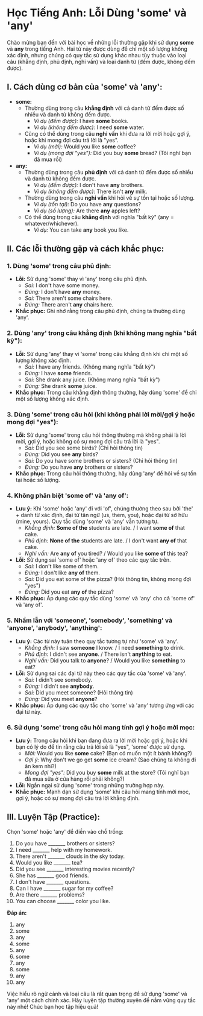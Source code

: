# Học Tiếng Anh: Lỗi Dùng 'some' và 'any'

Chào mừng bạn đến với bài học về những lỗi thường gặp khi sử dụng **some** và **any** trong tiếng Anh. Hai từ này được dùng để chỉ một số lượng không xác định, nhưng chúng có quy tắc sử dụng khác nhau tùy thuộc vào loại câu (khẳng định, phủ định, nghi vấn) và loại danh từ (đếm được, không đếm được).

## I. Cách dùng cơ bản của 'some' và 'any':

* **some:**
    * Thường dùng trong câu **khẳng định** với cả danh từ đếm được số nhiều và danh từ không đếm được.
        * *Ví dụ (đếm được):* I have **some** books.
        * *Ví dụ (không đếm được):* I need **some** water.
    * Cũng có thể dùng trong câu **nghi vấn** khi đưa ra lời mời hoặc gợi ý, hoặc khi mong đợi câu trả lời là "yes".
        * *Ví dụ (mời):* Would you like **some** coffee?
        * *Ví dụ (mong đợi "yes"):* Did you buy **some** bread? (Tôi nghĩ bạn đã mua rồi)
* **any:**
    * Thường dùng trong câu **phủ định** với cả danh từ đếm được số nhiều và danh từ không đếm được.
        * *Ví dụ (đếm được):* I don't have **any** brothers.
        * *Ví dụ (không đếm được):* There isn't **any** milk.
    * Thường dùng trong câu **nghi vấn** khi hỏi về sự tồn tại hoặc số lượng.
        * *Ví dụ (tồn tại):* Do you have **any** questions?
        * *Ví dụ (số lượng):* Are there **any** apples left?
    * Có thể dùng trong câu **khẳng định** với nghĩa "bất kỳ" (any = whatever/whichever).
        * *Ví dụ:* You can take **any** book you like.

## II. Các lỗi thường gặp và cách khắc phục:

### 1. Dùng 'some' trong câu phủ định:

* **Lỗi:** Sử dụng 'some' thay vì 'any' trong câu phủ định.
    * *Sai:* I don't have some money.
    * *Đúng:* I don't have **any** money.
    * *Sai:* There aren't some chairs here.
    * *Đúng:* There aren't **any** chairs here.
* **Khắc phục:** Ghi nhớ rằng trong câu phủ định, chúng ta thường dùng 'any'.

### 2. Dùng 'any' trong câu khẳng định (khi không mang nghĩa "bất kỳ"):

* **Lỗi:** Sử dụng 'any' thay vì 'some' trong câu khẳng định khi chỉ một số lượng không xác định.
    * *Sai:* I have any friends. (Không mang nghĩa "bất kỳ")
    * *Đúng:* I have **some** friends.
    * *Sai:* She drank any juice. (Không mang nghĩa "bất kỳ")
    * *Đúng:* She drank **some** juice.
* **Khắc phục:** Trong câu khẳng định thông thường, hãy dùng 'some' để chỉ một số lượng không xác định.

### 3. Dùng 'some' trong câu hỏi (khi không phải lời mời/gợi ý hoặc mong đợi "yes"):

* **Lỗi:** Sử dụng 'some' trong câu hỏi thông thường mà không phải là lời mời, gợi ý, hoặc không có sự mong đợi câu trả lời là "yes".
    * *Sai:* Did you see some birds? (Chỉ hỏi thông tin)
    * *Đúng:* Did you see **any** birds?
    * *Sai:* Do you have some brothers or sisters? (Chỉ hỏi thông tin)
    * *Đúng:* Do you have **any** brothers or sisters?
* **Khắc phục:** Trong câu hỏi thông thường, hãy dùng 'any' để hỏi về sự tồn tại hoặc số lượng.

### 4. Không phân biệt 'some of' và 'any of':

* **Lưu ý:** Khi 'some' hoặc 'any' đi với 'of', chúng thường theo sau bởi 'the' + danh từ xác định, đại từ tân ngữ (us, them, you), hoặc đại từ sở hữu (mine, yours). Quy tắc dùng 'some' và 'any' vẫn tương tự.
    * *Khẳng định:* **Some of the** students are late. / I want **some of** that cake.
    * *Phủ định:* **None of the** students are late. / I don't want **any of** that cake.
    * *Nghi vấn:* Are **any of** you tired? / Would you like **some of** this tea?
* **Lỗi:** Sử dụng sai 'some of' hoặc 'any of' theo các quy tắc trên.
    * *Sai:* I don't like some of them.
    * *Đúng:* I don't like **any of** them.
    * *Sai:* Did you eat some of the pizza? (Hỏi thông tin, không mong đợi "yes")
    * *Đúng:* Did you eat **any of** the pizza?
* **Khắc phục:** Áp dụng các quy tắc dùng 'some' và 'any' cho cả 'some of' và 'any of'.

### 5. Nhầm lẫn với 'someone', 'somebody', 'something' và 'anyone', 'anybody', 'anything':

* **Lưu ý:** Các từ này tuân theo quy tắc tương tự như 'some' và 'any'.
    * *Khẳng định:* I saw **someone** I know. / I need **something** to drink.
    * *Phủ định:* I didn't see **anyone**. / There isn't **anything** to eat.
    * *Nghi vấn:* Did you talk to **anyone**? / Would you like **something** to eat?
* **Lỗi:** Sử dụng sai các đại từ này theo các quy tắc của 'some' và 'any'.
    * *Sai:* I didn't see somebody.
    * *Đúng:* I didn't see **anybody**.
    * *Sai:* Did you meet someone? (Hỏi thông tin)
    * *Đúng:* Did you meet **anyone**?
* **Khắc phục:** Áp dụng các quy tắc cho 'some' và 'any' tương ứng với các đại từ này.

### 6. Sử dụng 'some' trong câu hỏi mang tính gợi ý hoặc mời mọc:

* **Lưu ý:** Trong câu hỏi khi bạn đang đưa ra lời mời hoặc gợi ý, hoặc khi bạn có lý do để tin rằng câu trả lời sẽ là "yes", 'some' được sử dụng.
    * *Mời:* Would you like **some** cake? (Bạn có muốn một ít bánh không?)
    * *Gợi ý:* Why don't we go get **some** ice cream? (Sao chúng ta không đi ăn kem nhỉ?)
    * *Mong đợi "yes":* Did you buy **some** milk at the store? (Tôi nghĩ bạn đã mua sữa ở cửa hàng rồi phải không?)
* **Lỗi:** Ngần ngại sử dụng 'some' trong những trường hợp này.
* **Khắc phục:** Mạnh dạn sử dụng 'some' khi câu hỏi mang tính mời mọc, gợi ý, hoặc có sự mong đợi câu trả lời khẳng định.

## III. Luyện Tập (Practice):

Chọn 'some' hoặc 'any' để điền vào chỗ trống:

1.  Do you have _______ brothers or sisters?
2.  I need _______ help with my homework.
3.  There aren't _______ clouds in the sky today.
4.  Would you like _______ tea?
5.  Did you see _______ interesting movies recently?
6.  She has _______ good friends.
7.  I don't have _______ questions.
8.  Can I have _______ sugar for my coffee?
9.  Are there _______ problems?
10. You can choose _______ color you like.

**Đáp án:**

1.  any
2.  some
3.  any
4.  some
5.  any
6.  some
7.  any
8.  some
9.  any
10. any

Việc hiểu rõ ngữ cảnh và loại câu là rất quan trọng để sử dụng 'some' và 'any' một cách chính xác. Hãy luyện tập thường xuyên để nắm vững quy tắc này nhé! Chúc bạn học tập hiệu quả!